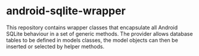 android-sqlite-wrapper
======================

This repository contains wrapper classes that encapsulate all Android SQLite behaviour in a set of generic methods. The provider allows database tables to be defined in models classes, the model objects can then be inserted or selected by helper methods. 
